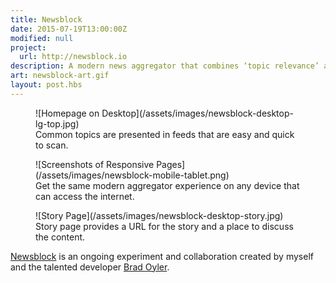 ```yaml
---
title: Newsblock
date: 2015-07-19T13:00:00Z
modified: null
project:
  url: http://newsblock.io
description: A modern news aggregator that combines ‘topic relevance’ and ‘social trends’ to recommend the best stories.
art: newsblock-art.gif
layout: post.hbs
---
```


<figure class="media-full">
  ![Homepage on Desktop](/assets/images/newsblock-desktop-lg-top.jpg)
  <figcaption>Common topics are presented in feeds that are easy and quick to scan.</figcaption>
</figure>

<figure>
  ![Screenshots of Responsive Pages](/assets/images/newsblock-mobile-tablet.png)
  <figcaption>Get the same modern aggregator experience on any device that can access the internet.</figcaption>
</figure>

<figure class="media-full">
  ![Story Page](/assets/images/newsblock-desktop-story.jpg)
  <figcaption>Story page provides a URL for the story and a place to discuss the content.</figcaption>
</figure>

[Newsblock](http://getnewsblock.com) is an ongoing experiment and collaboration created by myself and the talented developer [Brad Oyler](http://bradoyler.com/).
